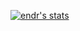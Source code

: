 
[![endr's stats](https://github-readme-stats.vercel.app/api?username=endr1337)](https://github.com/endr1337/endr1337)
